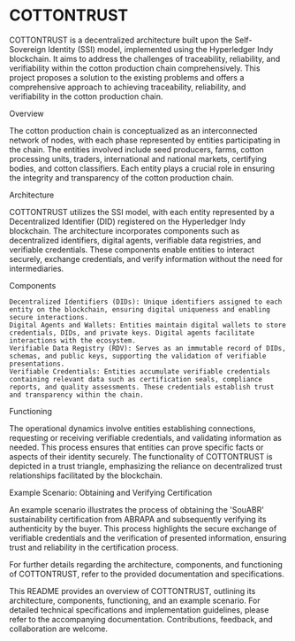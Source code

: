 # COTTONTRUST

COTTONTRUST is a decentralized architecture built upon the Self-Sovereign Identity (SSI) model, implemented using the Hyperledger Indy blockchain. It aims to address the challenges of traceability, reliability, and verifiability within the cotton production chain comprehensively. This project proposes a solution to the existing problems and offers a comprehensive approach to achieving traceability, reliability, and verifiability in the cotton production chain.

Overview

The cotton production chain is conceptualized as an interconnected network of nodes, with each phase represented by entities participating in the chain. The entities involved include seed producers, farms, cotton processing units, traders, international and national markets, certifying bodies, and cotton classifiers. Each entity plays a crucial role in ensuring the integrity and transparency of the cotton production chain.

Architecture

COTTONTRUST utilizes the SSI model, with each entity represented by a Decentralized Identifier (DID) registered on the Hyperledger Indy blockchain. The architecture incorporates components such as decentralized identifiers, digital agents, verifiable data registries, and verifiable credentials. These components enable entities to interact securely, exchange credentials, and verify information without the need for intermediaries.

Components

    Decentralized Identifiers (DIDs): Unique identifiers assigned to each entity on the blockchain, ensuring digital uniqueness and enabling secure interactions.
    Digital Agents and Wallets: Entities maintain digital wallets to store credentials, DIDs, and private keys. Digital agents facilitate interactions with the ecosystem.
    Verifiable Data Registry (RDV): Serves as an immutable record of DIDs, schemas, and public keys, supporting the validation of verifiable presentations.
    Verifiable Credentials: Entities accumulate verifiable credentials containing relevant data such as certification seals, compliance reports, and quality assessments. These credentials establish trust and transparency within the chain.

Functioning

The operational dynamics involve entities establishing connections, requesting or receiving verifiable credentials, and validating information as needed. This process ensures that entities can prove specific facts or aspects of their identity securely. The functionality of COTTONTRUST is depicted in a trust triangle, emphasizing the reliance on decentralized trust relationships facilitated by the blockchain.

Example Scenario: Obtaining and Verifying Certification

An example scenario illustrates the process of obtaining the 'SouABR' sustainability certification from ABRAPA and subsequently verifying its authenticity by the buyer. This process highlights the secure exchange of verifiable credentials and the verification of presented information, ensuring trust and reliability in the certification process.

For further details regarding the architecture, components, and functioning of COTTONTRUST, refer to the provided documentation and specifications.

This README provides an overview of COTTONTRUST, outlining its architecture, components, functioning, and an example scenario. For detailed technical specifications and implementation guidelines, please refer to the accompanying documentation. Contributions, feedback, and collaboration are welcome.